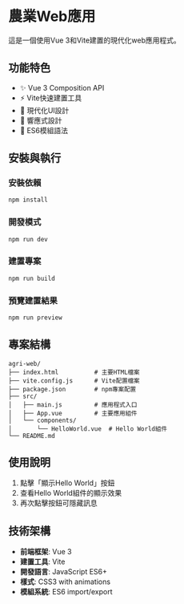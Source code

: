 # 農業Web應用

這是一個使用Vue 3和Vite建置的現代化web應用程式。

## 功能特色

- ✨ Vue 3 Composition API
- ⚡ Vite快速建置工具
- 🎨 現代化UI設計
- 📱 響應式設計
- 🌱 ES6模組語法

## 安裝與執行

### 安裝依賴
```bash
npm install
```

### 開發模式
```bash
npm run dev
```

### 建置專案
```bash
npm run build
```

### 預覽建置結果
```bash
npm run preview
```

## 專案結構

```
agri-web/
├── index.html          # 主要HTML檔案
├── vite.config.js      # Vite配置檔案
├── package.json        # npm專案配置
├── src/
│   ├── main.js         # 應用程式入口
│   ├── App.vue         # 主要應用組件
│   └── components/
│       └── HelloWorld.vue  # Hello World組件
└── README.md
```

## 使用說明

1. 點擊「顯示Hello World」按鈕
2. 查看Hello World組件的顯示效果
3. 再次點擊按鈕可隱藏訊息

## 技術架構

- **前端框架**: Vue 3
- **建置工具**: Vite
- **開發語言**: JavaScript ES6+
- **樣式**: CSS3 with animations
- **模組系統**: ES6 import/export 
